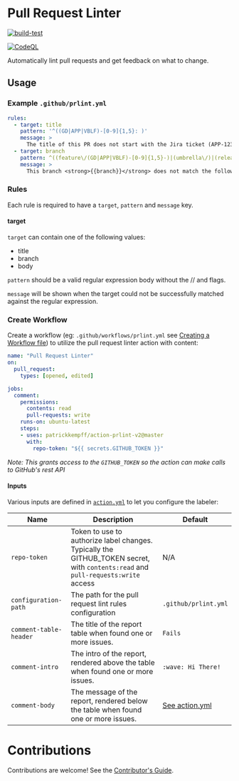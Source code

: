 # Pull Request Linter

[![build-test](https://github.com/patrickkempff/action-prlint-v2/actions/workflows/test.yml/badge.svg)](https://github.com/patrickkempff/action-prlint-v2/actions/workflows/test.yml)

[![CodeQL](https://github.com/patrickkempff/action-prlint-v2/actions/workflows/codeql-analysis.yml/badge.svg)](https://github.com/patrickkempff/action-prlint-v2/actions/workflows/codeql-analysis.yml)

Automatically lint pull requests and get feedback on what to change.

## Usage

### Example `.github/prlint.yml`

```yaml
rules:
  - target: title
    pattern: '^((GD|APP|VBLF)-[0-9]{1,5}: )'
    message: >
      The title of this PR does not start with the Jira ticket (APP-1234: Name of feature).
  - target: branch
    pattern: ^((feature\/(GD|APP|VBLF)-[0-9]{1,5}-)|(umbrella\/)|(release\/))([a-z0-9-._]+)$
    message: >
      This branch <strong>{{branch}}</strong> does not match the following structure: <code>feature/APP-1234-short-title</code>

```

### Rules

Each rule is required to have a `target`, `pattern` and `message` key. 

#### target

`target` can contain one of the following values: 
- title
- branch
- body

`pattern` should be a valid regular expression body without the // and flags. 

`message` will be shown when the target could not be successfully matched against the regular expression.


### Create Workflow

Create a workflow (eg: `.github/workflows/prlint.yml` see [Creating a Workflow file](https://help.github.com/en/articles/configuring-a-workflow#creating-a-workflow-file)) to utilize the pull request linter action with content:

```yml
name: "Pull Request Linter"
on:
  pull_request:
    types: [opened, edited]

jobs:
  comment:
    permissions:
      contents: read
      pull-requests: write
    runs-on: ubuntu-latest
    steps:
    - uses: patrickkempff/action-prlint-v2@master
      with:
        repo-token: "${{ secrets.GITHUB_TOKEN }}"
```

_Note: This grants access to the `GITHUB_TOKEN` so the action can make calls to GitHub's rest API_

#### Inputs

Various inputs are defined in [`action.yml`](action.yml) to let you configure the labeler:

| Name | Description | Default |
| - | - | - |
| `repo-token` | Token to use to authorize label changes. Typically the GITHUB_TOKEN secret, with `contents:read` and `pull-requests:write` access | N/A |
| `configuration-path` | The path for the pull request lint rules configuration | `.github/prlint.yml` |
| `comment-table-header` | The title of the report table when found one or more issues. | `Fails`
| `comment-intro` | The intro of the report, rendered above the table when found one or more issues. | `:wave: Hi There!`
| `comment-body` | The message of the report, rendered below the table when found one or more issues. | [See action.yml](action.yml)

# Contributions

Contributions are welcome! See the [Contributor's Guide](CONTRIBUTING.md).
